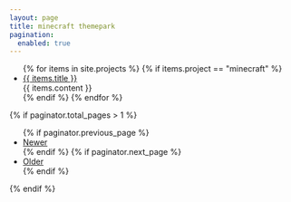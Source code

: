 ```yaml
---
layout: page
title: minecraft themepark
pagination: 
  enabled: true
---
```

<ul>
    {% for items in site.projects %}
      {% if items.project == "minecraft" %}
        <li><a href="{{ items.url }}">{{ items.title }}</a></li>
<div>
{{ items.content }}
</div>
      {% endif %}
    {% endfor %}
</ul>

{% if paginator.total_pages > 1 %}
<ul>
  {% if paginator.previous_page %}
  <li>
    <a href="{{ paginator.previous_page_path | prepend: site.baseurl }}">Newer</a>
  </li>
  {% endif %}
  {% if paginator.next_page %}
  <li>
    <a href="{{ paginator.next_page_path | prepend: site.baseurl }}">Older</a>
  </li>
  {% endif %}
</ul>
{% endif %}
